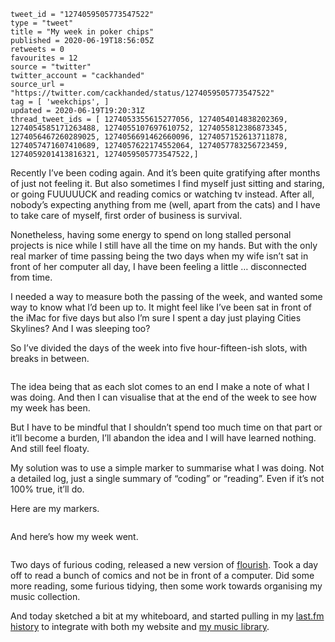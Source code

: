 ```
tweet_id = "1274059505773547522"
type = "tweet"
title = "My week in poker chips"
published = 2020-06-19T18:56:05Z
retweets = 0
favourites = 12
source = "twitter"
twitter_account = "cackhanded"
source_url = "https://twitter.com/cackhanded/status/1274059505773547522"
tag = [ 'weekchips', ]
updated = 2020-06-19T19:20:31Z
thread_tweet_ids = [ 1274053355615277056, 1274054014838202369, 1274054585171263488, 1274055107697610752, 1274055812386873345, 1274056467260289025, 1274056691462660096, 1274057152613711878, 1274057471607410689, 1274057622174552064, 1274057783256723459, 1274059201413816321, 1274059505773547522,]
```

Recently I’ve been coding again. And it’s been quite gratifying after months
of just not feeling it. But also sometimes I find myself just sitting and
staring, or going FUUUUUCK and reading comics or watching tv instead. After
all, nobody’s expecting anything from me (well, apart from the cats) and I
have to take care of myself, first order of business is survival.

Nonetheless, having some energy to spend on long stalled personal projects is
nice while I still have all the time on my hands. But with the only real
marker of time passing being the two days when my wife isn’t sat in front of
her computer all day, I have been feeling a little … disconnected from time.

I needed a way to measure both the passing of the week, and wanted some way to
know what I’d been up to. It might feel like I’ve been sat in front of the
iMac for five days but also I’m sure I spent a day just playing Cities
Skylines? And I was sleeping too?

So I’ve divided the days of the week into five hour-fifteen-ish slots, with
breaks in between.

<p class='image'><img src='https://mnf.m17s.net/2020/06/19/Ea5bmj5X0AEcHeW.jpg' alt=''></p>

The idea being that as each slot comes to an end I make a note of what I was
doing. And then I can visualise that at the end of the week to see how my week
has been.

But I have to be mindful that I shouldn’t spend too much time on that part or
it’ll become a burden, I’ll abandon the idea and I will have learned nothing.
And still feel floaty.

My solution was to use a simple marker to summarise what I was doing. Not a
detailed log, just a single summary of “coding” or “reading”. Even if it’s not
100% true, it’ll do.

Here are my markers.

<p class='image'><img src='https://mnf.m17s.net/2020/06/19/Ea5coyVXYAAEcfx.jpg' alt=''></p>

And here’s how my week went.

<p class='image'><img src='https://mnf.m17s.net/2020/06/19/Ea5cynAX0AAMLgr.jpg' alt=''></p>

Two days of furious coding, released a new version of
[flourish](https://github.com/norm/flourish/releases/tag/v0.7). Took a day off
to read a bunch of comics and not be in front of a computer. Did some more
reading, some furious tidying, then some work towards organising my music
collection.

And today sketched a bit at my whiteboard, and started pulling in my
[last.fm history](https://www.last.fm/user/mn_francis) to integrate with
both my website and [my music library](https://github.com/norm/hornby/).

